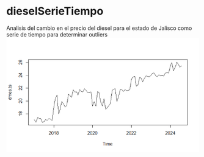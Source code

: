# dieselSerieTiempo
Analisis del cambio en el precio del diesel para el estado de Jalisco como serie de tiempo para determinar outliers
![Historico del precio del diesel para el estado de Jalisco](https://github.com/Cygnus000/dieselSerieTiempo/blob/main/historicoDiesel.png)
